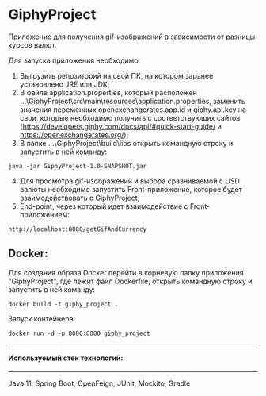 # GiphyProject
Приложение для получения gif-изображений в зависимости от разницы курсов валют.

Для запуска приложения необходимо:
1. Выгрузить репозиторий на свой ПК, на котором заранее установлено JRE или JDK;
2. В файле application.properties, который расположен ...\GiphyProject\src\main\resources\application.properties,
заменить значения переменных openexchangerates.app.id и giphy.api.key на свои, которые необходимо получить
с соответствующих сайтов (https://developers.giphy.com/docs/api/#quick-start-guide/ и https://openexchangerates.org/);
3. В папке ...\GiphyProject\build\libs открыть командную строку и запустить в ней команду:
```  
java -jar GiphyProject-1.0-SNAPSHOT.jar
```
4. Для просмотра gif-изображений и выбора сравниваемой с USD валюты необходимо запустить Front-приложение, которое
будет взаимодействовать с GiphyProject;
5. End-point, через который идет взаимодействие с Front-приложением:
```
http://localhost:8080/getGifAndCurrency
```

Docker:
---
Для создания образа Docker перейти в корневую папку приложения "GiphyProject", где лежит файл Dockerfile,
открыть командную строку и запустить в ней команду:
```  
docker build -t giphy_project .
```
Запуск контейнера:
```
docker run -d -p 8080:8080 giphy_project
```
---
#### Используемый стек технологий:

---

Java 11, Spring Boot, OpenFeign, JUnit, Mockito, Gradle